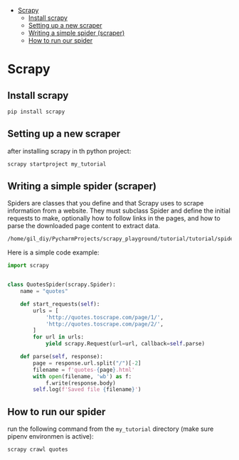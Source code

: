 <!--ts-->
   * [Scrapy](#scrapy)
      * [Install scrapy](#install-scrapy)
      * [Setting up a new scraper](#setting-up-a-new-scraper)
      * [Writing a simple spider (scraper)](#writing-a-simple-spider-scraper)
      * [How to run our spider](#how-to-run-our-spider)

<!-- Added by: gil_diy, at: Fri 01 Oct 2021 23:25:37 IDT -->

<!--te-->

# Scrapy

## Install scrapy

```python
pip install scrapy
```



## Setting up a new scraper

after installing scrapy in th python project:

```bash
scrapy startproject my_tutorial
```

## Writing a simple spider (scraper)

Spiders are classes that you define and that Scrapy uses to scrape information from a website. They must subclass Spider and define the initial requests to make, optionally how to follow links in the pages, and how to parse the downloaded page content to extract data.

```bash
/home/gil_diy/PycharmProjects/scrapy_playground/tutorial/tutorial/spiders/quotes_spider.py
```

Here is a simple code example:

```python
import scrapy


class QuotesSpider(scrapy.Spider):
    name = "quotes"

    def start_requests(self):
        urls = [
            'http://quotes.toscrape.com/page/1/',
            'http://quotes.toscrape.com/page/2/',
        ]
        for url in urls:
            yield scrapy.Request(url=url, callback=self.parse)

    def parse(self, response):
        page = response.url.split("/")[-2]
        filename = f'quotes-{page}.html'
        with open(filename, 'wb') as f:
            f.write(response.body)
        self.log(f'Saved file {filename}')
```


## How to run our spider

run the following command from the `my_tutorial` directory (make sure pipenv environmen is active):

```bash
scrapy crawl quotes
```